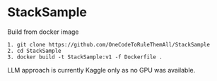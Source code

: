 # StackSample

Build from docker image
```
1. git clone https://github.com/OneCodeToRuleThemAll/StackSample
2. cd StackSample
3. docker build -t StackSample:v1 -f Dockerfile . 
```

LLM approach is currently Kaggle only as no GPU was available.
